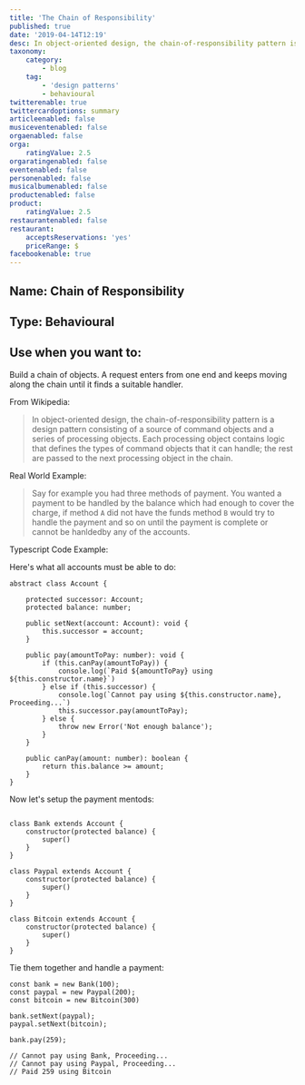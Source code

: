 ```yaml
---
title: 'The Chain of Responsibility'
published: true
date: '2019-04-14T12:19'
desc: In object-oriented design, the chain-of-responsibility pattern is a design pattern consisting of a source of command objects and a series of processing objects. Each processing object contains logic that defines the types of command objects that it can handle; the rest are passed to the next processing object in the chain.
taxonomy:
    category:
        - blog
    tag:
        - 'design patterns'
        - behavioural
twitterenable: true
twittercardoptions: summary
articleenabled: false
musiceventenabled: false
orgaenabled: false
orga:
    ratingValue: 2.5
orgaratingenabled: false
eventenabled: false
personenabled: false
musicalbumenabled: false
productenabled: false
product:
    ratingValue: 2.5
restaurantenabled: false
restaurant:
    acceptsReservations: 'yes'
    priceRange: $
facebookenable: true
---
```


## Name: Chain of Responsibility

## Type: Behavioural

## Use when you want to:

Build a chain of objects. A request enters from one end and keeps moving along the chain until it finds a suitable handler. 

From Wikipedia:

> In object-oriented design, the chain-of-responsibility pattern is a design pattern consisting of a source of command objects and a series of processing objects. Each processing object contains logic that defines the types of command objects that it can handle; the rest are passed to the next processing object in the chain.


Real World Example:

> Say for example you had three methods of payment. You wanted a payment to be handled by the balance which had enough to cover the charge, if method `A` did not have the funds method `B` would try to handle the payment and so on until the payment is complete or cannot be hanldedby any of the accounts.

Typescript Code Example:

Here's what all accounts must be able to do:

```
abstract class Account {

    protected successor: Account;
    protected balance: number;

    public setNext(account: Account): void {
        this.successor = account;
    }

    public pay(amountToPay: number): void {
        if (this.canPay(amountToPay)) {
            console.log(`Paid ${amountToPay} using ${this.constructor.name}`)
        } else if (this.successor) {
            console.log(`Cannot pay using ${this.constructor.name}, Proceeding...`)
            this.successor.pay(amountToPay);
        } else {
            throw new Error('Not enough balance');
        }
    }

    public canPay(amount: number): boolean {
        return this.balance >= amount;
    }
}
```

Now let's setup the payment mentods:

```

class Bank extends Account {
    constructor(protected balance) {
        super()
    }
}

class Paypal extends Account {
    constructor(protected balance) {
        super()
    }
}

class Bitcoin extends Account {
    constructor(protected balance) {
        super()
    }
}

```

Tie them together and handle a payment:

```
const bank = new Bank(100);
const paypal = new Paypal(200);
const bitcoin = new Bitcoin(300)

bank.setNext(paypal);
paypal.setNext(bitcoin);

bank.pay(259);

// Cannot pay using Bank, Proceeding...
// Cannot pay using Paypal, Proceeding...
// Paid 259 using Bitcoin
```